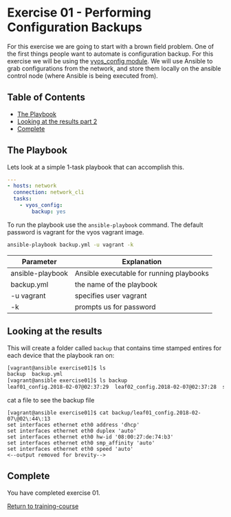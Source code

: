 # Exercise 01 - Performing Configuration Backups

For this exercise we are going to start with a brown field problem.  One of the first things people want to automate is configuration backup.  For this exercise we will be using the [vyos_config module](http://docs.ansible.com/ansible/latest/vyos_config_module.html).  We will use Ansible to grab configurations from the network, and store them locally on the ansible control node (where Ansible is being executed from).

## Table of Contents

- [The Playbook](#the-playbook)
- [Looking at the results part 2](#looking-at-the-results-part-2)
- [Complete](#complete)

## The Playbook

Lets look at a simple 1-task playbook that can accomplish this.

```yml
---
- hosts: network
  connection: network_cli
  tasks:
    - vyos_config:
        backup: yes
```
To run the playbook use the `ansible-playbook` command.  The default password is vagrant for the vyos vagrant image.

```bash
ansible-playbook backup.yml -u vagrant -k
```
Parameter | Explanation
------------ | -------------
ansible-playbook | Ansible executable for running playbooks
backup.yml | the name of the playbook
-u vagrant | specifies user vagrant
-k | prompts us for password

## Looking at the results

This will create a folder called `backup` that contains time stamped entires for each device that the playbook ran on:

```bash
[vagrant@ansible exercise01]$ ls
backup  backup.yml
[vagrant@ansible exercise01]$ ls backup
leaf01_config.2018-02-07@02:37:29  leaf02_config.2018-02-07@02:37:28  spine01_config.2018-02-07@02:37:28  spine02_config.2018-02-07@02:37:28
```

cat a file to see the backup file
```
[vagrant@ansible exercise01]$ cat backup/leaf01_config.2018-02-07\@02\:44\:13
set interfaces ethernet eth0 address 'dhcp'
set interfaces ethernet eth0 duplex 'auto'
set interfaces ethernet eth0 hw-id '08:00:27:de:74:b3'
set interfaces ethernet eth0 smp_affinity 'auto'
set interfaces ethernet eth0 speed 'auto'
<--output removed for brevity-->
```

## Complete
You have completed exercise 01.

[Return to training-course](../README.md)
